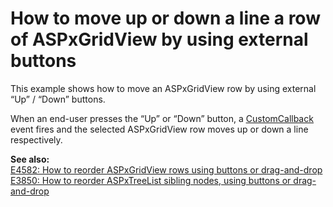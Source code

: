 # How to move up or down a line a row of ASPxGridView by using external buttons


<p>This example shows how to move an ASPxGridView row by using external “Up” / “Down” buttons.</p><p>When an end-user presses the “Up” or “Down” button, a <a href="http://documentation.devexpress.com/#AspNet/DevExpressWebASPxGridViewASPxGridView_CustomCallbacktopic"><u>CustomCallback</u></a> event fires and the selected ASPxGridView row moves up or down a line respectively.</p><p><strong>See also:</strong><br />
<a href="https://www.devexpress.com/Support/Center/p/E4582">E4582: How to reorder ASPxGridView rows using buttons or drag-and-drop</a><u><br />
</u><a href="https://www.devexpress.com/Support/Center/p/E3850">E3850: How to reorder ASPxTreeList sibling nodes, using buttons or drag-and-drop</a></p>

<br/>



